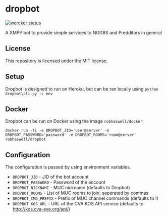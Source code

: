 dropbot
=======

[![wercker status](https://app.wercker.com/status/76f99d586d9f2fcd532e31fb0de2ab6c/m "wercker status")](https://app.wercker.com/project/bykey/76f99d586d9f2fcd532e31fb0de2ab6c)

A XMPP bot to provide simple services to NOG8S and Predditors in general

License
-------

This repository is licensed under the MIT license.

Setup
-----

Dropbot is designed to run on Heroku, but can be ran locally using ```python dropbot\cli.py -c env```

Docker
------

Dropbot can be run on Docker using the image ``robhaswell/docker``:

``docker run -ti -e DROPBOT_JID='user@server' -e DROPBOT_PASSWORD='password' -e DROPBOT_ROOMS='room@server' robhaswell/dropbot``

Configuration
-------------

The configuration is passed by using environment variables.

* ```DROPBOT_JID``` - JID of the bot account
* ```DROPBOT_PASSWORD``` - Password of the account
* ```DROPBOT_NICKNAME``` - MUC nickname (defaults to Dropbot)
* ```DROPBOT_ROOMS``` - List of MUC rooms to join, seperated by commas
* ```DROPBOT_CMD_PREFIX``` - Prefix of MUC channel commands (defaults to !)
* ```DROPBOT_KOS_URL``` - URL of the CVA KOS API service (defaults to http://kos.cva-eve.org/api/)
